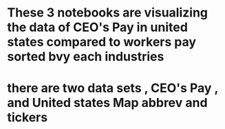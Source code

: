 # These 3 notebooks are visualizing the data of CEO's Pay in united states compared to workers pay sorted bvy each industries 
# there are two data sets , CEO's Pay , and United states Map abbrev and tickers 

